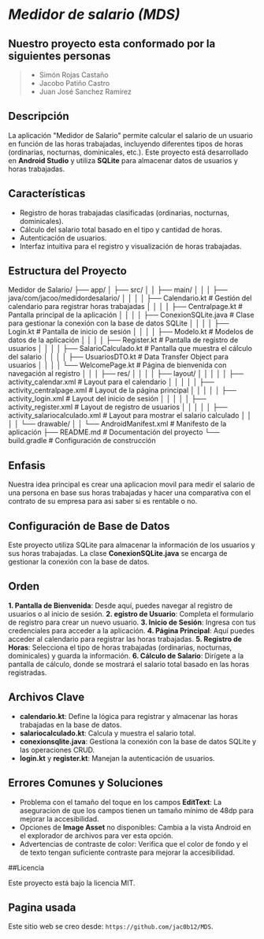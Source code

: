 # *Medidor de salario (MDS)* 

## Nuestro proyecto esta conformado por la siguientes personas

> * Simón Rojas Castaño
> * Jacobo Patiño Castro
> * Juan José Sanchez Ramirez

## Descripción
 La aplicación "Medidor de Salario" permite calcular el salario de un usuario en función de las horas trabajadas, incluyendo diferentes tipos de horas (ordinarias, nocturnas, dominicales, etc.). Este proyecto está desarrollado en **Android Studio** y utiliza **SQLite** para almacenar datos de usuarios y horas trabajadas.

## Características
- Registro de horas trabajadas clasificadas (ordinarias, nocturnas, dominicales).
- Cálculo del salario total basado en el tipo y cantidad de horas.
- Autenticación de usuarios.
- Interfaz intuitiva para el registro y visualización de horas trabajadas.

## Estructura del Proyecto
Medidor de Salario/ ├── app/ │ ├── src/ │ │ ├── main/ │ │ │ ├── java/com/jacoo/medidordesalario/ │ │ │ │ ├── Calendario.kt # Gestión del calendario para registrar horas trabajadas │ │ │ │ ├── Centralpage.kt # Pantalla principal de la aplicación │ │ │ │ ├── ConexionSQLite.java # Clase para gestionar la conexión con la base de datos SQLite │ │ │ │ ├── Login.kt # Pantalla de inicio de sesión │ │ │ │ ├── Modelo.kt # Modelos de datos de la aplicación │ │ │ │ ├── Register.kt # Pantalla de registro de usuarios │ │ │ │ ├── SalarioCalculado.kt # Pantalla que muestra el cálculo del salario │ │ │ │ ├── UsuariosDTO.kt # Data Transfer Object para usuarios │ │ │ │ └── WelcomePage.kt # Página de bienvenida con navegación al registro │ │ │ ├── res/ │ │ │ │ ├── layout/ │ │ │ │ │ ├── activity_calendar.xml # Layout para el calendario │ │ │ │ │ ├── activity_centralpage.xml # Layout de la página principal │ │ │ │ │ ├── activity_login.xml # Layout del inicio de sesión │ │ │ │ │ ├── activity_register.xml # Layout de registro de usuarios │ │ │ │ │ ├── activity_salariocalculado.xml # Layout para mostrar el salario calculado │ │ │ │ └── drawable/ │ │ └── AndroidManifest.xml # Manifesto de la aplicación ├── README.md # Documentación del proyecto └── build.gradle # Configuración de construcción

## Enfasis
 Nuestra idea principal es crear una aplicacion movil para medir el salario de una persona en base sus horas trabajadas y hacer una comparativa con el contrato de su empresa para asi saber si es rentable o no.

## Configuración de Base de Datos
 Este proyecto utiliza SQLite para almacenar la información de los usuarios y sus horas trabajadas. La clase **ConexionSQLite.java** se encarga de gestionar la conexión con la base de datos. 
 
## Orden

**1. Pantalla de Bienvenida**: Desde aquí, puedes navegar al registro de usuarios o al inicio de sesión.
**2. egistro de Usuario**: Completa el formulario de registro para crear un nuevo usuario.
**3. Inicio de Sesión**: Ingresa con tus credenciales para acceder a la aplicación.
**4. Página Principal**: Aquí puedes acceder al calendario para registrar las horas trabajadas.
**5. Registro de Horas**: Selecciona el tipo de horas trabajadas (ordinarias, nocturnas, dominicales) y guarda la información.
**6. Cálculo de Salario**: Dirígete a la pantalla de cálculo, donde se mostrará el salario total basado en las horas registradas.

## Archivos Clave
- **calendario.kt**: Define la lógica para registrar y almacenar las horas trabajadas en la base de datos.
- **salariocalculado.kt**: Calcula y muestra el salario total.
- **conexionsqlite.java**: Gestiona la conexión con la base de datos SQLite y las operaciones CRUD.
- **login.kt** y **register.kt**: Manejan la autenticación de usuarios.

## Errores Comunes y Soluciones
- Problema con el tamaño del toque en los campos **EditText**: La aseguracion de que los campos tienen un tamaño mínimo de 48dp para mejorar la accesibilidad.
- Opciones de **Image Asset** no disponibles: Cambia a la vista Android en el explorador de archivos para ver esta opción.
- Advertencias de contraste de color: Verifica que el color de fondo y el de texto tengan suficiente contraste para mejorar la accesibilidad.

##Licencia

Este proyecto está bajo la licencia MIT.

## Pagina usada

Este sitio web se creo desde: `https://github.com/jac0b12/MDS`.
